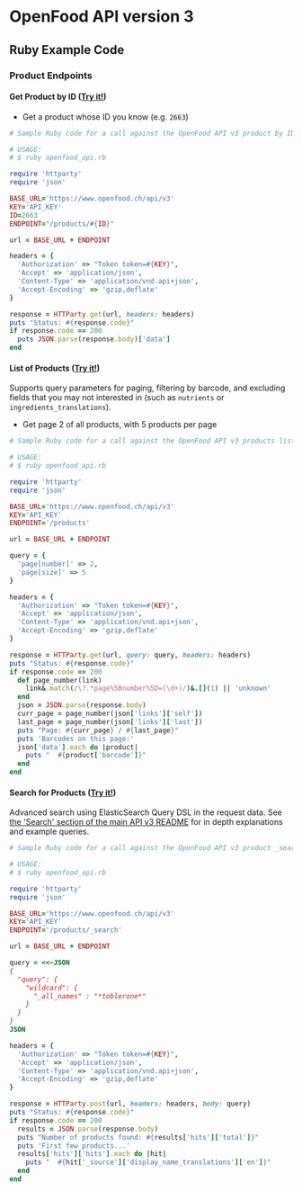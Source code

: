# OpenFood API version 3

## Ruby Example Code

### Product Endpoints

#### Get Product by ID ([Try it!](https://www.openfood.ch/api-docs/swaggers/v3#!/default/findProductById))

* Get a product whose ID you know (e.g. `2663`)
```ruby
# Sample Ruby code for a call against the OpenFood API v3 product by ID

# USAGE:
# $ ruby openfood_api.rb

require 'httparty'
require 'json'

BASE_URL='https://www.openfood.ch/api/v3'
KEY='API_KEY'
ID=2663
ENDPOINT="/products/#{ID}"

url = BASE_URL + ENDPOINT

headers = {
  'Authorization' => "Token token=#{KEY}",
  'Accept' => 'application/json',
  'Content-Type' => 'application/vnd.api+json',
  'Accept-Encoding' => 'gzip,deflate'
}

response = HTTParty.get(url, headers: headers)
puts "Status: #{response.code}"
if response.code == 200
  puts JSON.parse(response.body)['data']
end
```

#### List of Products ([Try it!](https://www.openfood.ch/api-docs/swaggers/v3#!/default/listProducts))

Supports query parameters for paging, filtering by barcode, and excluding fields that you may not interested in (such as `nutrients` or `ingredients_translations`).

* Get page 2 of all products, with 5 products per page
```ruby
# Sample Ruby code for a call against the OpenFood API v3 products listing, with paging

# USAGE:
# $ ruby openfood_api.rb

require 'httparty'
require 'json'

BASE_URL='https://www.openfood.ch/api/v3'
KEY='API_KEY'
ENDPOINT='/products'

url = BASE_URL + ENDPOINT

query = {
  'page[number]' => 2,
  'page[size]' => 5
}

headers = {
  'Authorization' => "Token token=#{KEY}",
  'Accept' => 'application/json',
  'Content-Type' => 'application/vnd.api+json',
  'Accept-Encoding' => 'gzip,deflate'
}

response = HTTParty.get(url, query: query, headers: headers)
puts "Status: #{response.code}"
if response.code == 200
  def page_number(link)
    link&.match(/\?.*page%5Bnumber%5D=(\d+)/)&.[](1) || 'unknown'
  end
  json = JSON.parse(response.body)
  curr_page = page_number(json['links']['self'])
  last_page = page_number(json['links']['last'])
  puts "Page: #{curr_page} / #{last_page}"
  puts 'Barcodes on this page:'
  json['data'].each do |product|
    puts "  #{product['barcode']}"
  end
end

```

#### Search for Products ([Try it!](https://www.openfood.ch/api-docs/swaggers/v3#!/default/searchProducts))

Advanced search using ElasticSearch Query DSL in the request data. See [the 'Search' section of the main API v3 README](/v3/README.md#search) for in depth explanations and example queries.

```ruby
# Sample Ruby code for a call against the OpenFood API v3 product _search

# USAGE:
# $ ruby openfood_api.rb

require 'httparty'
require 'json'

BASE_URL='https://www.openfood.ch/api/v3'
KEY='API_KEY'
ENDPOINT='/products/_search'

url = BASE_URL + ENDPOINT

query = <<~JSON
{
  "query": {
    "wildcard": {
      "_all_names" : "*toblerone*"
    }
  }
}
JSON

headers = {
  'Authorization' => "Token token=#{KEY}",
  'Accept' => 'application/json',
  'Content-Type' => 'application/vnd.api+json',
  'Accept-Encoding' => 'gzip,deflate'
}

response = HTTParty.post(url, headers: headers, body: query)
puts "Status: #{response.code}"
if response.code == 200
  results = JSON.parse(response.body)
  puts "Number of products found: #{results['hits']['total']}"
  puts 'First few products...'
  results['hits']['hits'].each do |hit|
    puts "  #{hit['_source']['display_name_translations']['en']}"
  end
end
```
